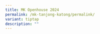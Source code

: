 ```yaml
---
title: MK Openhouse 2024
permalink: /mk-tanjong-katong/permalink/
variant: tiptap
description: ""
---
```

